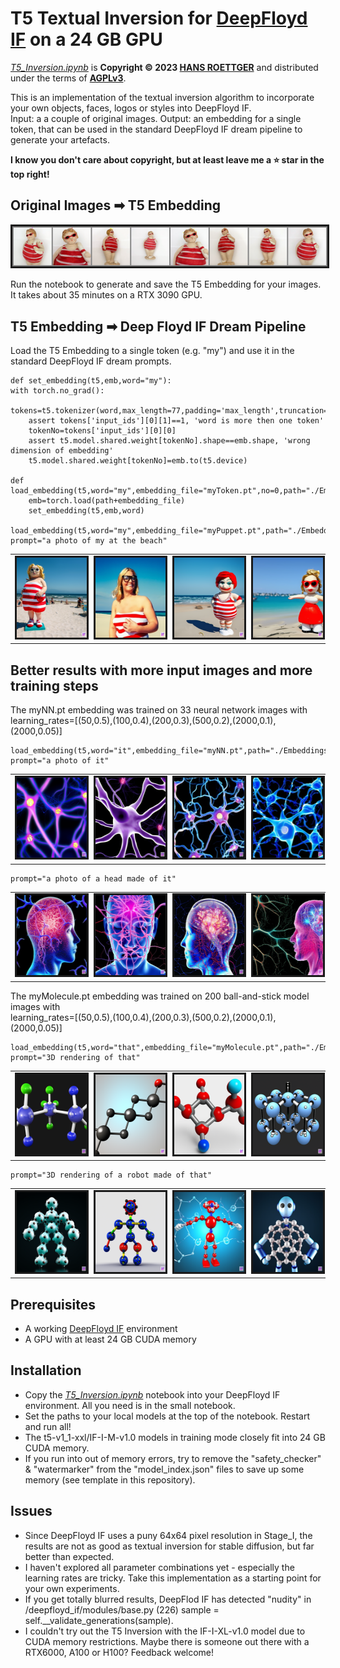 # T5 Textual Inversion for [DeepFloyd IF](https://github.com/deep-floyd/IF) on a 24 GB GPU
[*T5_Inversion.ipynb*](./T5_Inversion.ipynb) is **Copyright © 2023 [HANS ROETTGER](mailto:oss.roettger@posteo.org)** and distributed under the terms of **[AGPLv3](https://www.gnu.org/licenses/agpl-3.0.html)**.  

This is an implementation of the textual inversion algorithm to incorporate your own objects, faces, logos or styles into DeepFloyd IF.  
Input: a a couple of original images. Output: an embedding for a single token, that can be used in the standard DeepFloyd IF dream pipeline to generate your artefacts.

**I know you don't care about copyright, but at least leave me a ⭐ star in the top right!**

## Original Images ➡ T5 Embedding

<img src="./samples/input.png" alt="" border=3></img>

Run the notebook to generate and save the T5 Embedding for your images. It takes about 35 minutes on a RTX 3090 GPU.

## T5 Embedding ➡ Deep Floyd IF Dream Pipeline
Load the T5 Embedding to a single token (e.g. "my") and use it in the standard DeepFloyd IF dream prompts.  

    def set_embedding(t5,emb,word="my"):
    with torch.no_grad():
        tokens=t5.tokenizer(word,max_length=77,padding='max_length',truncation=True,return_attention_mask=False,add_special_tokens=True,return_tensors='pt')
        assert tokens['input_ids'][0][1]==1, 'word is more then one token'
        tokenNo=tokens['input_ids'][0][0]
        assert t5.model.shared.weight[tokenNo].shape==emb.shape, 'wrong dimension of embedding'
        t5.model.shared.weight[tokenNo]=emb.to(t5.device)

    def load_embedding(t5,word="my",embedding_file="myToken.pt",no=0,path="./Embeddings/"):
        emb=torch.load(path+embedding_file)
        set_embedding(t5,emb,word)

    load_embedding(t5,word="my",embedding_file="myPuppet.pt",path="./Embeddings/")
    prompt="a photo of my at the beach"

<table style="width: 100%">
<tr>
    <td colspan=2><img src="./samples/58.png" alt="" height=128 width=128 border=3></img></td>
    <td colspan=2><img src="./samples/36.png" alt="" height=128 width=128 border=3></img></td>
    <td colspan=2><img src="./samples/44.png" alt="" height=128 width=128 border=3></img></td>
    <td colspan=2><img src="./samples/57.png" alt="" height=128 width=128 border=3></img></td>
    </tr>
</table>

## Better results with more input images and more training steps
The myNN.pt embedding was trained on 33 neural network images with  
learning_rates=[(50,0.5),(100,0.4),(200,0.3),(500,0.2),(2000,0.1),(2000,0.05)]

    load_embedding(t5,word="it",embedding_file="myNN.pt",path="./Embeddings/")
    prompt="a photo of it"


<table style="width: 100%">
<tr>
    <td colspan=2><img src="./samples/50.png" alt="" height=128 width=128 border=3></img></td>
    <td colspan=2><img src="./samples/53.png" alt="" height=128 width=128 border=3></img></td>
    <td colspan=2><img src="./samples/54.png" alt="" height=128 width=128 border=3></img></td>
    <td colspan=2><img src="./samples/55.png" alt="" height=128 width=128 border=3></img></td>
    </tr>
</table>

    prompt="a photo of a head made of it"

<table style="width: 100%">
<tr>
    <td colspan=2><img src="./samples/77.png" alt="" height=128 width=128 border=3></img></td>
    <td colspan=2><img src="./samples/61.png" alt="" height=128 width=128 border=3></img></td>
    <td colspan=2><img src="./samples/63.png" alt="" height=128 width=128 border=3></img></td>
    <td colspan=2><img src="./samples/71.png" alt="" height=128 width=128 border=3></img></td>
    </tr>
</table>

The myMolecule.pt embedding was trained on 200 ball-and-stick model images with  
learning_rates=[(50,0.5),(100,0.4),(200,0.3),(500,0.2),(2000,0.1),(2000,0.05)]

    load_embedding(t5,word="that",embedding_file="myMolecule.pt",path="./Embeddings/")
    prompt="3D rendering of that"


<table style="width: 100%">
<tr>
    <td colspan=2><img src="./samples/125.png" alt="" height=128 width=128 border=3></img></td>
    <td colspan=2><img src="./samples/127.png" alt="" height=128 width=128 border=3></img></td>
    <td colspan=2><img src="./samples/126.png" alt="" height=128 width=128 border=3></img></td>
    <td colspan=2><img src="./samples/128.png" alt="" height=128 width=128 border=3></img></td>
    </tr>
</table>

    prompt="3D rendering of a robot made of that"

<table style="width: 100%">
<tr>
    <td colspan=2><img src="./samples/225.png" alt="" height=128 width=128 border=3></img></td>
    <td colspan=2><img src="./samples/228.png" alt="" height=128 width=128 border=3></img></td>
    <td colspan=2><img src="./samples/226.png" alt="" height=128 width=128 border=3></img></td>
    <td colspan=2><img src="./samples/227.png" alt="" height=128 width=128 border=3></img></td>
    </tr>
</table>

     

## Prerequisites
* A working  [DeepFloyd IF](https://github.com/deep-floyd/IF) environment
* A GPU with at least 24 GB CUDA memory

## Installation
* Copy the [*T5_Inversion.ipynb*](./T5_Inversion.ipynb) notebook into your DeepFloyd IF environment. All you need is in the small notebook.
* Set the paths to your local models at the top of the notebook. Restart and run all!
* The t5-v1_1-xxl/IF-I-M-v1.0 models in training mode closely fit into 24 GB CUDA memory.
* If you run into out of memory errors, try to remove the "safety_checker" & "watermarker" from the "model_index.json" files to save up some memory (see template in this repository).

## Issues
* Since DeepFloyd IF uses a puny 64x64 pixel resolution in Stage_I, the results are not as good as textual inversion for stable diffusion, but far better than expected.
* I haven't explored all parameter combinations yet - especially the learning rates are tricky. Take this implementation as a starting point for your own experiments.
* If you get totally blurred results, DeepFlod IF has detected "nudity" in /deepfloyd_if/modules/base.py (226) sample = self.__validate_generations(sample).
* I couldn't try out the T5 Inversion with the IF-I-XL-v1.0 model due to CUDA memory restrictions. Maybe there is someone out there with a RTX6000, A100 or H100? Feedback welcome!


